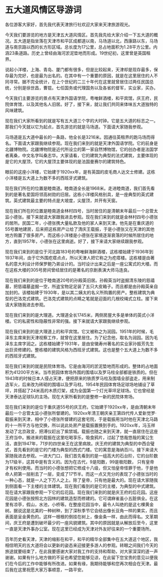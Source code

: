 # 五大道风情区导游词  
各位游客大家好，首先我代表天津旅行社欢迎大家来天津旅游观光。  

今天我们要游览的地方是天津五大道风情区。首先我先给大家介绍一下五大道的概况。五大道是指坐落在天津市和平区成都道以南，马场道以北，西康路以东，马场道与南京路以西的长方形区域。总长度为17公里，总占地面积为1.28平方公里。内涵23条道路。历史上曾经由海河淤泥垫地而形成。19世纪初，这里曾是英国租界。  

说起小洋楼，上海、青岛、厦门都有很多，但是比较起来，天津却是现存最多，保存最为完好，也是最为出名的。在其中有一个重要的原因，就是在这里居住的人不同寻常。据不完全统计，在上个世纪的二三十年代在这里就曾居住过两任民国总统，分别是徐世昌，曹锟。七任国务或代理国务以及各省的督军，实业家，买办。  

今天我们主要游览的景点有天津外国语学院，粤唯鲜酒楼，和平宾馆，庆王府，民院体育馆，以及其他名人旧居。好了，接下来，就让我们共同来体味五大道独特的风味建筑。  

现在我们大家所看到的就是写有五大道三个字的大时钟。它是五大道的标志之一。那我们今天就以它为起点，首先游览的就是马场道。下面请大家随我参观。  

马场道是五大道中最长的一条路，他全长是3216米。因通往英租界的跑马场而得名。下面请大家跟我继续参观。现在我们来到的就是天津外国语学院。它的前身是北疆博物院。北疆博物院是近代所设立的第一家自然博物馆，它的创办者是法国学者离桑，中文名字叫桑志华。大家请看，它的建筑为典型的法式建筑，主要体现的是它的大屋顶，它的大屋顶主要体现的是法国曼赛尔的建筑特色。  

眼前的这座小洋楼，它始建于1920xx年，是有英国的皮毛商人达文士修建。这栋小洋楼是五大道上为数不多的西班牙式建筑。  

现在我们所在的位置是睦南道。睦南道全长是1968米。走进睦南道，我们首先看到的是著名爱国将领高树勋的旧居。这栋小洋楼风格别具，是一座典型的英式建筑。英式建筑最主要的特点是大坡度，尖屋顶，并开有天窗。  

现在我们所在的位置是睦南道金林村四号，当时居住的是清朝末年最后一个总管太监小德张。接下来就请大家跟我进去参观。现在我们来到的就是金林村四号小德张的居所。民国二年，小德张携大量私款及他的家人来到天津。他先是在重庆道的55号置地建房，后来把这栋房产让给了清庆王载振，于是小德张又在天津的其他地方购置了很多房产。而这栋小洋楼是小德张在家境逐渐衰落的时候所居住的地方，直到1957年，小德张在这里病逝。好了，接下来请大家继续跟我参观。  

现在我们来到的是位于河北路183号的粤唯鲜海鲜酒楼，这栋楼始建于1936年到1937年间，由于它外围疙瘩点点，所以天津人把它称之为疙瘩楼。这栋楼是由著名的意大利设计师保罗鲍乃弟设计的。当时设计出来之后是一座公寓式的大楼。而在这栋大楼的305号房间曾经居住的是著名的京剧表演大师马连良。  

现在我们来到的是位于睦南道20号的孙殿英旧居。孙殿英当时盗掘清东陵的慈禧墓，把慈禧墓盗掘一空，所盗宝物足足装了五只大皮箱子。而且都是由孙殿英亲自加封的。该楼始建于1930年，是以其二姨太的名义所购置的房产。整栋建筑为典型的巴洛克式建筑。巴洛克式建筑的点睛之笔就是迎面的几根绞绳式立柱。接下来请大家随我进去参观。  

现在我们来到的是大理道。大理道全长1745米，两侧房屋大多是单体的英式小洋楼。它的私密性和隐蔽性非常的强。接下来就请大家跟我继续参观。  

现在我们来到的是大理道上的和平宾馆。它又被称之为润园。1951年的时候，毛泽东主席来到天津视察工作，就曾在这里居住。为了纪念他，取名为润园。因为毛泽东主席字润之。这栋楼始建于1931年，是由安徽寿州著名的实业家孙振芳先生出巨资修建的。整栋楼的建筑风格为西班牙式建筑。这也是整个五大道上为数不多的西班牙式建筑。  

现在我们来到的就是民院体育场。它是由海河的淤泥垫地而形成的。整体的占地面积为41200平方米。当市民园体育场外围的围墙以及罗马柱全部都是铁质的。但在1943年的时候日本人侵占天津，便把原来的铁质罗马柱及围墙全部盗走，用来制造军火，后来改为砖砌的围墙以及罗马柱。1954年民园体育场足球场地铺设了草坪，并搭起了24米高的木质灯架，成为全国第一个灯光草坪足球场。它也曾经是天津泰达足球队的主场。现在大家所看到的是整修一新的民院体育场。  

现在我们来到的是位于重庆道55号的庆王府。它始建于1920xx年，是由清朝末年最后一个总管太监小德张所督建的。1920xx年清王朝庆亲王第四代传人爱新觉罗·载振来到天津，相中了小德张所督建的这套宅院，于是载振用当时他在天津北马路的十一所平方与他交换，所以说此处房产是载振置换到手的。1920xx年，冯玉祥发动了北京政变，把溥仪赶出了紫禁城。载振也随之来到天津，就一直居住在这座王府当中。搬进来的载振在这里吃喝享乐，吸食鸦片，过起了悠哉悠哉的寓公生活，直到1947年，71岁的四世亲王在这里病故。庆王府的建筑为典型的中西合璧式，首先看到的是它的门楼为典型的西式门楼。它的寓意是海纳百川。接下来请大家随我进去参观。一进大门口，我们首先看到的是一组高大的石台阶，它的台阶数为17级半，这其中是有含义的。因为在古代，9是阳数，99是极阳数， 只有皇帝才有权利使用。而当时的小德张想把它修成十八级，但又怕皇帝怪罪于他，于是他命人把第一层削去了一层，变成了17节半。而这一点又充分的表现了小德张当时的一种心态，就是一人之下万人之上。除了皇帝，只有他是最大的。现在请大家随我到侧面看一下主楼的主体建筑。现在我们看到的是它的主楼，为典型的中式建筑。现在请大家跟我参观一下它的后花园。现在我们来到的就是庆王府的后花园。这座花园是小德张按照北方园林的建筑造型而修建的。它可谓麻雀虽小五脏俱全。在这里有凉亭，假山，水池，小桥等。在整座花园当中，最令人叫绝的是这七棵黄金树。据说这是北美的一种树种，到了深秋季节它会结出像长豆角一样的果实，而且表面是呈金黄色的。这样一根根的倒挂在树上，像金条一样，由此而得名。文革期间，庆王府是遭到破坏最少的一座风貌建筑。其中的原因就是从解放后至今，这里一直是天津外事办公室。现在这里已经成为天津对外友好往来的一个重要场所。  

百年历史看天津，天津的缩影在和平，和平的精华全部集中在五大道这个地区，我相信明天的五大道将会以更新的姿态来迎接更多游人的参观。转眼之间我们今天的旅途就要结束了，在此我要感谢大家对我工作的支持和帮助，对大家深深的道一声谢谢。如果有什么地方做的不妥也希望您能够见谅，在此留下您宝贵的意见以便我们在今后的工作中能够有所改进。如果有缘，我期待能够和您再次相会在天津。最后我在这里祝愿大家万事顺意，一路平安。  
